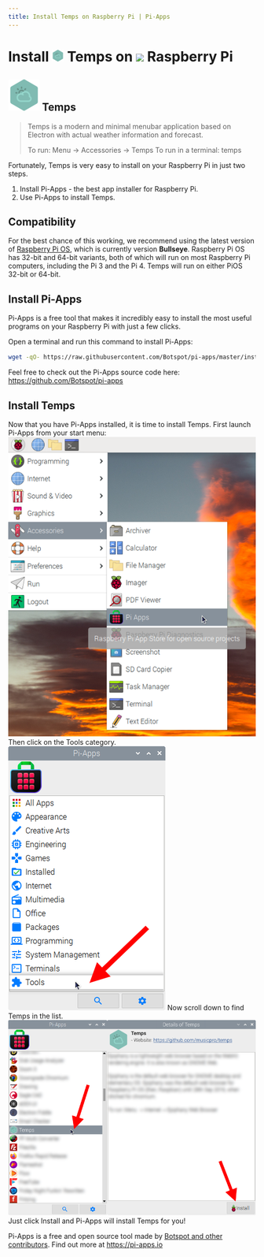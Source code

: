 ```yaml
---
title: Install Temps on Raspberry Pi | Pi-Apps
---
```

<div class="simple-install-content content">

# Install <img src="/img/app-icons/Temps/icon-64.png" height=24> Temps on <img src=https://www.vectorlogo.zone/logos/raspberrypi/raspberrypi-icon.svg height=24> Raspberry Pi

## <img src="/img/app-icons/Temps/icon-64.png"> Temps
> Temps is a modern and minimal menubar application based on Electron with actual weather information and forecast.
> 
> To run: Menu -> Accessories -> Temps
> To run in a terminal: temps

Fortunately, Temps is very easy to install on your Raspberry Pi in just two steps.
1. Install Pi-Apps - the best app installer for Raspberry Pi.
2. Use Pi-Apps to install Temps.
</div>
<div class="simple-install-content content">

## Compatibility
For the best chance of this working, we recommend using the latest version of [Raspberry Pi OS](https://www.raspberrypi.com/software/), which is currently version **Bullseye**.
Raspberry Pi OS has 32-bit and 64-bit variants, both of which will run on most Raspberry Pi computers, including the Pi 3 and the Pi 4.
Temps will run on either PiOS 32-bit or 64-bit.
</div>
<div class="simple-install-content content">

## Install Pi-Apps

Pi-Apps is a free tool that makes it incredibly easy to install the most useful programs on your Raspberry Pi with just a few clicks.

Open a terminal and run this command to install Pi-Apps:
```bash
wget -qO- https://raw.githubusercontent.com/Botspot/pi-apps/master/install | bash
```
Feel free to check out the Pi-Apps source code here: https://github.com/Botspot/pi-apps
</div>
<div class="simple-install-content content">

## Install Temps

Now that you have Pi-Apps installed, it is time to install Temps.
First launch Pi-Apps from your start menu:
<img src="/img/start-menu.png">
Then click on the Tools category.
<img src="/img/category-selections/Tools.png">
Now scroll down to find Temps in the list.
<img src="/img/app-icons/Temps/app-selection.png">
Just click Install and Pi-Apps will install Temps for you!
</div>
<div class="simple-install-content content">

Pi-Apps is a free and open source tool made by [Botspot and other contributors](/about/#contributors). Find out more at https://pi-apps.io
</div>
